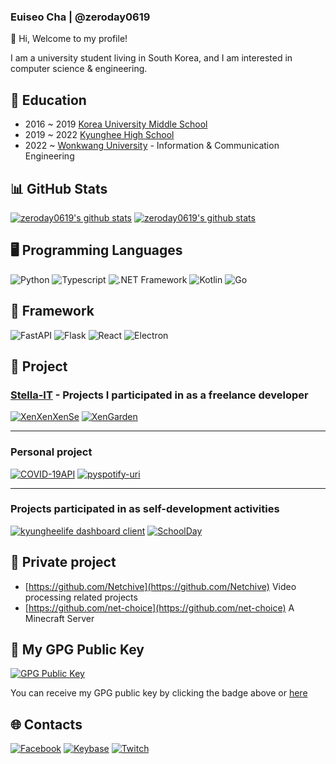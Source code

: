 ### Euiseo Cha | @zeroday0619

👋 Hi, Welcome to my profile!

I am a university student living in South Korea, and I am interested in computer science & engineering.

## :school: Education
- 2016 ~ 2019 [Korea University Middle School](https://koryo.sen.ms.kr)
- 2019 ~ 2022 [Kyunghee High School](https://www.kyungheeboy.hs.kr)
- 2022 ~      [Wonkwang University](https://www.wku.ac.kr/index.php) - Information & Communication Engineering

## 📊 GitHub Stats
[![zeroday0619's github stats](https://github-readme-stats.vercel.app/api?username=zeroday0619&count_private=true&show_icons=true&hide_border=true&theme=dark)](https://github.com/zeroday0619)
[![zeroday0619's github stats](https://github-readme-stats.vercel.app/api/top-langs/?username=zeroday0619&exclude_repo=blog,blog.zeroday0619.dev,mbp16-ubuntu-kernel&show_icons=true&hide_border=true&title_color=004386&icon_color=004386&layout=compact&count_private=true&langs_count=8&theme=dark&hide=ruby,html,css)](https://github.com/zeroday0619)

## 🖥️ Programming Languages
![Python](https://img.shields.io/badge/Pythion-black?style=for-the-badge&logo=python)
![Typescript](https://img.shields.io/badge/Typescript-black?style=for-the-badge&logo=typescript)
![.NET Framework](https://img.shields.io/badge/.NET%20Framework-black?style=for-the-badge&logo=.Net)
![Kotlin](https://img.shields.io/badge/Kotlin-black?style=for-the-badge&logo=Kotlin)
![Go](https://img.shields.io/badge/Go-black?style=for-the-badge&logo=Go)

## :memo: Framework
![FastAPI](https://img.shields.io/badge/FastAPI-black?style=for-the-badge&logo=fastapi)
![Flask](https://img.shields.io/badge/Flask-black?style=for-the-badge&logo=flask)
![React](https://img.shields.io/badge/React-black?style=for-the-badge&logo=React)
![Electron](https://img.shields.io/badge/Electron-black?style=for-the-badge&logo=Electron)

## :memo: Project

### [Stella-IT](https://opensource.stella-it.com) - Projects I participated in as a freelance developer
[![XenXenXenSe](https://github-readme-stats.vercel.app/api/pin/?username=Stella-IT&repo=XenXenXenSe&theme=dark)](https://github.com/Stella-IT/XenXenXenSe)
[![XenGarden](https://github-readme-stats.vercel.app/api/pin/?username=Stella-IT&repo=XenGarden&theme=dark)](https://github.com/Stella-IT/XenGarden)

---

### Personal project
[![COVID-19API](https://github-readme-stats.vercel.app/api/pin/?username=zeroday0619&repo=COVID-19API&theme=dark)](https://github.com/zeroday0619/COVID-19API)
[![pyspotify-uri](https://github-readme-stats.vercel.app/api/pin/?username=zeroday0619&repo=pyspotify-uri&theme=dark)](https://github.com/zeroday0619/pyspotify-uri)

---

### Projects participated in as self-development activities
[![kyungheelife dashboard client](https://github-readme-stats.vercel.app/api/pin/?username=kyungheelife&repo=dashboard&theme=dark)](https://github.com/kyungheelife/dashboard)
[![SchoolDay](https://github-readme-stats.vercel.app/api/pin/?username=tokiwadai-middle-school&repo=SchoolDay&theme=dark)](https://github.com/tokiwadai-middle-school/SchoolDay)

## 🔑 Private project
- [https://github.com/Netchive](https://github.com/Netchive)
Video processing related projects
- [https://github.com/net-choice](https://github.com/net-choice)
A Minecraft Server

## 🔑 My GPG Public Key
[![GPG Public Key](https://img.shields.io/badge/GPG%20Fingerprint-EC14F704E8C88C788750FD9E3DBC8C856049C3DA-green?style=for-the-badge)](https://keys.openpgp.org/vks/v1/by-fingerprint/EC14F704E8C88C788750FD9E3DBC8C856049C3DA)

You can receive my GPG public key by clicking the badge above or [here](https://keys.openpgp.org/vks/v1/by-fingerprint/EC14F704E8C88C788750FD9E3DBC8C856049C3DA)

## 🌐 **Contacts**
[![Facebook](https://img.shields.io/badge/Facebook-Euiseo%20Cha-lightgrey?style=for-the-badge&logo=facebook)](https://www.facebook.com/zeroday0619/)
[![Keybase](https://img.shields.io/badge/Keybase-zeroday0619-lightgrey?style=for-the-badge&logo=keybase)](https://keybase.io/zeroday0619)
[![Twitch](https://img.shields.io/badge/Twitch-zeroday0619-lightgrey?style=for-the-badge&logo=twitch)](https://www.twitch.tv/zeroday0619)
